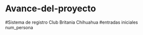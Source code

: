 # Avance-del-proyecto
#Sistema de registro Club Britania Chihuahua 
#entradas iniciales 
num_persona


